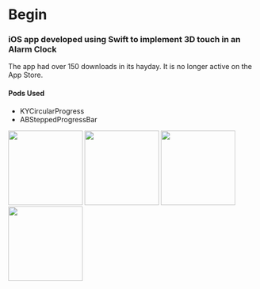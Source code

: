 # Begin

### iOS app developed using Swift to implement 3D touch in an Alarm Clock

The app had over 150 downloads in its hayday. It is no longer active on the App Store. 

#### Pods Used
- KYCircularProgress
- ABSteppedProgressBar

<img src="https://i.imgur.com/zr7jSMX.png" width="150"> <img src="https://i.imgur.com/aniE5hv.png" width="150">
<img src="https://i.imgur.com/WUg3T3j.png" width="150">
<img src="https://i.imgur.com/TgiQZiY.png" width="150">


